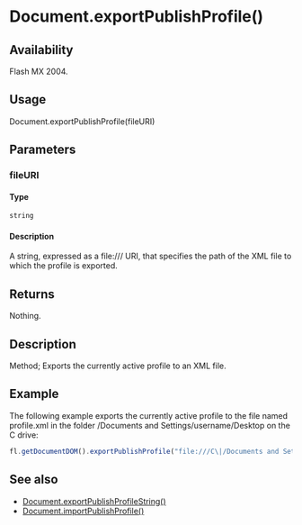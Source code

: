 # Document.exportPublishProfile()

## Availability

Flash MX 2004.

## Usage

Document.exportPublishProfile(fileURI)

## Parameters

### **fileURI**

#### Type

```typescript
string
```

#### Description

A string, expressed as a file:/// URI, that specifies the path of the XML file to which the profile is exported.

## Returns

Nothing.

## Description

Method; Exports the currently active profile to an XML file.

## Example

The following example exports the currently active profile to the file named profile.xml in the
folder /Documents and Settings/username/Desktop on the C drive:

```javascript
fl.getDocumentDOM().exportPublishProfile("file:///C\|/Documents and Settings/username/Desktop/profile.xml");
```

## See also

- [Document.exportPublishProfileString()](../Document_object/Document66.md)
- [Document.importPublishProfile()](../Document_object/Document94.md)
